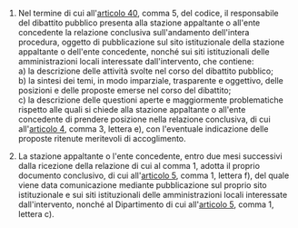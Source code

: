 1.  Nel termine di cui all'[articolo 40](/articolo-40/1), comma 5, del codice, il responsabile del dibattito pubblico presenta alla stazione appaltante
    o all'ente concedente la relazione conclusiva sull'andamento dell'intera procedura, oggetto di pubblicazione sul sito
    istituzionale della stazione appaltante o dell'ente concedente, nonché sui siti istituzionali delle amministrazioni locali
    interessate dall'intervento, che contiene: <br>a) la descrizione delle attività svolte nel corso del dibattito pubblico; <br>b) la sintesi dei temi, in modo imparziale, trasparente e oggettivo, delle posizioni e delle proposte emerse nel corso del dibattito; <br>c) la descrizione delle questioni aperte e maggiormente problematiche rispetto alle quali si chiede alla stazione appaltante o all'ente concedente di prendere posizione nella relazione conclusiva, di cui all'[articolo 4](/allegato-1.6-articolo-4/1), comma 3, lettera e), con l'eventuale indicazione delle proposte ritenute meritevoli di accoglimento. 
    
2.  La stazione appaltante o l'ente concedente, entro due mesi successivi dalla ricezione della relazione di cui al comma 1, adotta
    il proprio documento conclusivo, di cui all'[articolo 5](/allegato-1.6-articolo-5/1), comma 1, lettera f), del quale viene data comunicazione mediante pubblicazione sul proprio sito istituzionale e sui siti istituzionali delle amministrazioni locali interessate dall'intervento, nonché al Dipartimento di cui all'[articolo 5](/allegato-1.6-articolo-5/1), comma 1, lettera c).